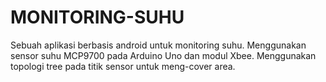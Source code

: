 # MONITORING-SUHU
Sebuah aplikasi berbasis android untuk monitoring suhu. Menggunakan sensor suhu MCP9700 pada Arduino Uno dan modul Xbee. Menggunakan topologi tree pada titik sensor untuk meng-cover area.
